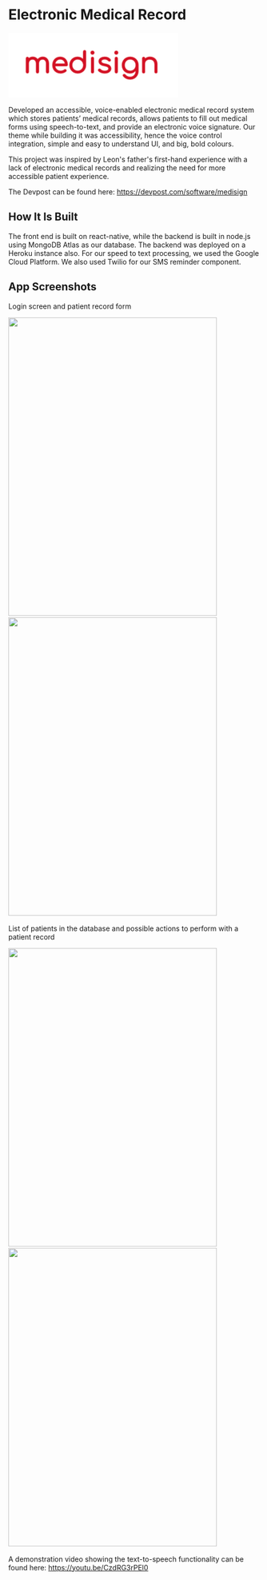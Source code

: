 # Electronic Medical Record

![Logo](emr-pictures/logo.png)

Developed an accessible, voice-enabled electronic medical record system which stores patients’ medical records, allows patients to fill out medical forms using speech-to-text, and provide an electronic voice signature. Our theme while building it was accessibility, hence the voice control integration, simple and easy to understand UI, and big, bold colours.

This project was inspired by Leon's father's first-hand experience with a lack of electronic medical records and realizing the need for more accessible patient experience.

The Devpost can be found here: https://devpost.com/software/medisign

## How It Is Built

The front end is built on react-native, while the backend is built in node.js using MongoDB Atlas as our database. The backend was deployed on a Heroku instance also. For our speed to text processing, we used the Google Cloud Platform. We also used Twilio for our SMS reminder component.

## App Screenshots

Login screen and patient record form

<img src="https://github.com/joshuaguinness/hackwestern-emr/blob/master/emr-pictures/login.jpg" width="417" height="597"> <img src="https://github.com/joshuaguinness/hackwestern-emr/blob/master/emr-pictures/form.jpg" width="417" height="597">

List of patients in the database and possible actions to perform with a patient record

<img src="https://github.com/joshuaguinness/hackwestern-emr/blob/master/emr-pictures/patients.jpg" width="417" height="597"> <img src="https://github.com/joshuaguinness/hackwestern-emr/blob/master/emr-pictures/actions.jpg" width="417" height="597">

A demonstration video showing the text-to-speech functionality can be found here: https://youtu.be/CzdRG3rPEl0
